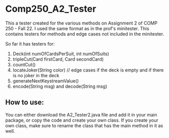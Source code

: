 # Comp250_A2_Tester
This a tester created for the various methods on Assignment 2 of COMP 250 - Fall 22. I used the same format as in the prof's minitester. This contains testers for methods and edge cases not included in the minitester. 

So far it has testers for: 
  1. Deck(int numOfCardsPerSuit, int numOfSuits)
  2. tripleCut(Card firstCard, Card secondCard)
  3. countCut()
  4. locateJoker(String color)      // edge cases if the deck is empty and if there is no joker in the deck
  5. generateNextKeystreamValue()
  6. encode(String msg) and decode(String msg)
  
  ## How to use:
  You can either download the A2_Tester2.java file and add it in your main package, or copy the code and create your own class. If you create your own class, make sure to rename the class that has the main method in it as well. 
